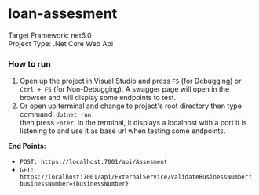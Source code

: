 # loan-assesment

Target Framework: net6.0 <br />
Project Type: .Net Core Web Api

### How to run
<ol>
  <li>Open up the project in Visual Studio and press <code>F5</code> (for Debugging) or <code>Ctrl + F5</code> (for Non-Debugging). A swagger page will open in the browser and will display some endpoints to test.</li>
  <li>Or open up terminal and change to project's root directory then type command: <code>dotnet run</code></li> then press <code>Enter</code>. In the terminal, it displays a localhost with a port it is listening to and use it as base url when testing some endpoints.
</ol> 

<b>End Points:</b>
<ul>
  <li><code>POST: https://localhost:7001/api/Assesment</code></li>
  <li><code>GET: https://localhost:7001/api/ExternalService/ValidateBusinessNumber?businessNumber={businessNumber}</code></li>
</ul>
